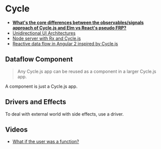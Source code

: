# Cycle

* [**What's the core differences between the observables/signals approach of Cycle.js and Elm vs React's pseudo FRP?**](https://www.reddit.com/r/javascript/comments/3zr6i0/conversation_whats_the_core_differences_between/)
* [Unidirectional UI Architectures](http://staltz.com/unidirectional-user-interface-architectures.html)
* [Node server with Rx and Cycle.js](https://glebbahmutov.com/blog/node-server-with-rx-and-cycle/)
* [Reactive data flow in Angular 2 inspired by Cycle.js](http://blog.lambda-it.ch/reactive-data-flow-in-angular-2/)

## Dataflow Component

> Any Cycle.js app can be reused as a component in a larger Cycle.js app.

A component is just a Cycle.js app.

## Drivers and Effects

To deal with external world with side effects, use a driver.

## Videos

* [What if the user was a function?](https://www.youtube.com/watch?v=1zj7M1LnJV4)